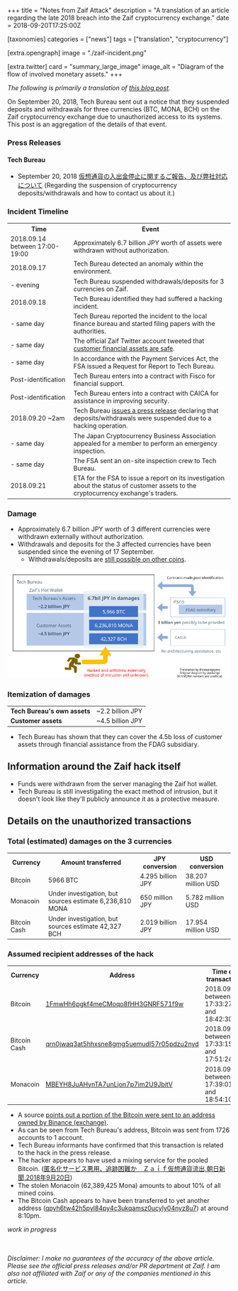 +++
title = "Notes from Zaif Attack"
description = "A translation of an article regarding the late 2018 breach into the Zaif cryptocurrency exchange."
date = 2018-09-20T17:25:00Z

[taxonomies]
categories = ["news"]
tags = ["translation", "cryptocurrency"]

[extra.opengraph]
image = "./zaif-incident.png"

[extra.twitter]
card = "summary_large_image"
image_alt = "Diagram of the flow of involved monetary assets."
+++

*The following is primarily a translation of [this blog post][].*

On September 20, 2018, Tech Bureau sent out a notice that they suspended
deposits and withdrawals for three currencies (BTC, MONA, BCH) on the Zaif
cryptocurrency exchange due to unauthorized access to its systems. This post is 
an aggregation of the details of that event.

### Press Releases

#### Tech Bureau

* September 20, 2018 [仮想通貨の入出金停止に関するご報告、及び弊社対応について][] (Regarding the suspension of cryptocurrency deposits/withdrawals and how to contact us about it.)

### Incident Timeline

<table>
<tr><th>Time</th><th>Event</th></tr>
<tr><td>2018.09.14 between 17:00-19:00</td><td>Approximately 6.7 billion JPY worth of assets were withdrawn without authorization.</td></tr>
<tr><td>2018.09.17</td><td>Tech Bureau detected an anomaly within the environment.</td></tr>
<tr><td> - evening</td><td>Tech Bureau suspended withdrawals/deposits for 3 currencies on Zaif.</td></tr>
<tr><td>2018.09.18</td><td>Tech Bureau identified they had suffered a hacking incident.</td></tr>
<tr><td> - same day</td><td>Tech Bureau reported the incident to the local finance bureau and started filing papers with the authorities.</td></tr>
<tr><td> - same day</td><td>The official Zaif Twitter account tweeted that <a href="https://twitter.com/zaifdotjp/status/1041881617516716032">customer financial assets are safe</a>.</td></tr>
<tr><td> - same day</td><td>In accordance with the Payment Services Act, the FSA issued a Request for Report to Tech Bureau.</td></tr>
<tr><td>Post-identification</td><td>Tech Bureau enters into a contract with Fisco for financial support.</td></tr>
<tr><td>Post-identification</td><td>Tech Bureau enters into a contract with CAICA for assistance in improving security.</td></tr>
<tr><td>2018.09.20 ~2am</td><td>Tech Bureau <a href="https://twitter.com/zaifdotjp/status/1042473285353660416">issues a press release</a> declaring that deposits/withdrawals were suspended due to a hacking operation.</td></tr>
<tr><td> - same day</td><td>The Japan Cryptocurrency Business Association appealed for a member to perform an emergency inspection.</td></tr>
<tr><td> - same day</td><td>The FSA sent an on-site inspection crew to Tech Bureau.</td></tr>
<tr><td>2018.09.21</td><td>ETA for the FSA to issue a report on its investigation about the status of customer assets to the cryptocurrency exchange's traders.</td></tr>
</table>

### Damage

* Approximately 6.7 billion JPY worth of 3 different currencies were withdrawn externally without authorization.
* Withdrawals and deposits for the 3 affected currencies have been suspended since the evening of 17 September.
  * Withdrawals/deposits are [still possible on other coins](https://twitter.com/peperibito/status/1042724925272805376).

![](zaif-incident.png)

### Itemization of damages

<table>
<tr><td><strong>Tech Bureau's own assets</strong></td><td>~2.2 billion JPY</td></tr>
<tr><td><strong>Customer assets</strong></td><td>~4.5 billion JPY</td></tr>
</table>

* Tech Bureau has shown that they can cover the 4.5b loss of customer assets
  through financial assistance from the FDAG subsidiary.

## Information around the Zaif hack itself

* Funds were withdrawn from the server managing the Zaif hot wallet.
* Tech Bureau is still investigating the exact method of intrusion, but it
  doesn't look like they'll publicly announce it as a protective measure.

## Details on the unauthorized transactions

### Total (estimated) damages on the 3 currencies

<table>
<tr><th>Currency</th><th>Amount transferred</th><th>JPY conversion</th><th>USD conversion</th></tr>
<tr><td>Bitcoin</td><td>5966 BTC</td><td>4.295 billion JPY</td><td>38.207 million USD</td><tr>
<tr><td>Monacoin</td><td>Under investigation, but sources estimate 6,236,810 MONA</td><td>650 million JPY</td><td>5.782 million USD</td></tr>
<tr><td>Bitcoin Cash</td><td>Under investigation, but sources estimate 42,327 BCH</td><td>2.019 billion JPY</td><td>17.954 million USD</td></tr>
</table>

### Assumed recipient addresses of the hack

<table>
<tr><th>Currency</th><th>Address</th><th>Time of transaction</th></tr>
<tr><td>Bitcoin</td><td><a href="https://explorer.bitcoin.com/btc/address/1FmwHh6pgkf4meCMoqo8fHH3GNRF571f9w">1FmwHh6pgkf4meCMoqo8fHH3GNRF571f9w</a></td><td>2018.09.14, between 17:33:27 and 18:42:30</td></tr>
<tr><td>Bitcoin Cash</td><td><a href="https://explorer.bitcoin.com/bch/address/bitcoincash:qrn0jwaq3at5hhxsne8gmg5uemudl57r05pdzu2nyd">qrn0jwaq3at5hhxsne8gmg5uemudl57r05pdzu2nyd</a></td><td>2018.09.14, between 17:33:15 and 17:51:24</td></tr>
<tr><td>Monacoin</td><td><a href="https://bchain.info/MONA/addr/MBEYH8JuAHynTA7unLjon7p7im2U9JbitV">MBEYH8JuAHynTA7unLjon7p7im2U9JbitV</a></td><td>2018.09.14, between 17:39:01 and 18:54:10</td></tr>
</table>

* A source [points out a portion of the Bitcoin were sent to an address owned by Binance (exchange)](https://twitter.com/ETHxCC/status/1042591758369009665).
* As can be seen from Tech Bureau's address, Bitcoin was sent from 1726 accounts to 1 account.
* Tech Bureau informants have confirmed that this transaction is related to the hack in the press release.
* The hacker appears to have used a mixing service for the pooled Bitcoin. ([匿名化サービス悪用、追跡困難か　Ｚａｉｆ仮想通貨流出,朝日新聞,2018年9月20日](https://digital.asahi.com/articles/ASL9N56MYL9NULFA02C.html?rm=531))
* The stolen Monacoin (62,389,425 Mona) amounts to about 10% of all mined coins.
* The Bitcoin Cash appears to have been transferred to yet another address ([qpyh6tw42h5pyl84py4c3ukqamsz0ucyly04nyz8u7](https://explorer.bitcoin.com/bch/address/17haHbYSxbvQae4ddB9iTGWpPNwaMC1jMd)) at around 8:10pm.

*work in progress*

<br /><br />
*Disclaimer: I make no guarantees of the accuracy of the above article.*<br />
*Please see the official press releases and/or PR department at Zaif. I am also
not affiliated with Zaif or any of the companies mentioned in this article.*

[this blog post]: http://d.hatena.ne.jp/Kango/20180920/1537414861
[仮想通貨の入出金停止に関するご報告、及び弊社対応について]: https://prtimes.jp/main/html/rd/p/000000093.000012906.html
